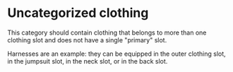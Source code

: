 # Uncategorized clothing
This category should contain clothing that belongs to more than one clothing slot
and does not have a single "primary" slot.

Harnesses are an example: they can be equipped in the outer clothing slot,
in the jumpsuit slot,  in the neck slot, or in the back slot.
